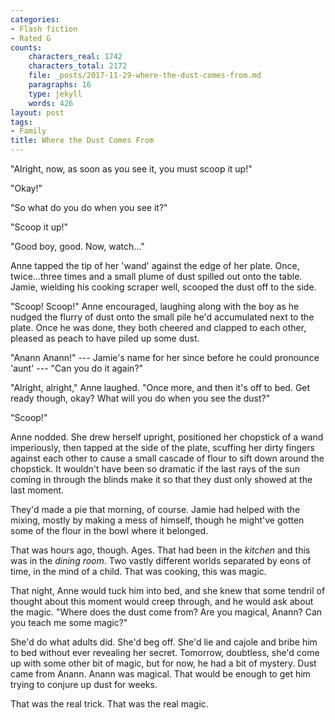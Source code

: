 ```yaml
---
categories:
- Flash fiction
- Rated G
counts:
    characters_real: 1742
    characters_total: 2172
    file: _posts/2017-11-29-where-the-dust-comes-from.md
    paragraphs: 16
    type: jekyll
    words: 426
layout: post
tags:
- Family
title: Where the Dust Comes From
---
```


"Alright, now, as soon as you see it, you must scoop it up!"

"Okay!"

"So what do you do when you see it?"

"Scoop it up!"

"Good boy, good. Now, watch..."

Anne tapped the tip of her 'wand' against the edge of her plate. Once, twice...three times and a small plume of dust spilled out onto the table. Jamie, wielding his cooking scraper well, scooped the dust off to the side.

"Scoop! Scoop!" Anne encouraged, laughing along with the boy as he nudged the flurry of dust onto the small pile he'd accumulated next to the plate. Once he was done, they both cheered and clapped to each other, pleased as peach to have piled up some dust.

"Anann Anann!" --- Jamie's name for her since before he could pronounce 'aunt' --- "Can you do it again?"

"Alright, alright," Anne laughed. "Once more, and then it's off to bed. Get ready though, okay? What will you do when you see the dust?"

"Scoop!"

Anne nodded. She drew herself upright, positioned her chopstick of a wand imperiously, then tapped at the side of the plate, scuffing her dirty fingers against each other to cause a small cascade of flour to sift down around the chopstick. It wouldn't have been so dramatic if the last rays of the sun coming in through the blinds make it so that they dust only showed at the last moment.

They'd made a pie that morning, of course. Jamie had helped with the mixing, mostly by making a mess of himself, though he might've gotten some of the flour in the bowl where it belonged.

That was hours ago, though. Ages. That had been in the *kitchen* and this was in the *dining room*. Two vastly different worlds separated by eons of time, in the mind of a child. That was cooking, this was magic.

That night, Anne would tuck him into bed, and she knew that some tendril of thought about this moment would creep through, and he would ask about the magic. "Where does the dust come from? Are you magical, Anann? Can you teach me some magic?"

She'd do what adults did. She'd beg off. She'd lie and cajole and bribe him to bed without ever revealing her secret. Tomorrow, doubtless, she'd come up with some other bit of magic, but for now, he had a bit of mystery. Dust came from Anann. Anann was magical. That would be enough to get him trying to conjure up dust for weeks.

That was the real trick. That was the real magic.
